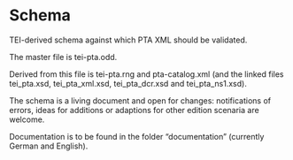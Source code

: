 # Schema
TEI-derived schema against which PTA XML should be validated.

The master file is tei-pta.odd.

Derived from this file is tei-pta.rng and pta-catalog.xml (and the linked files tei_pta.xsd, tei_pta_xml.xsd, tei_pta_dcr.xsd and tei_pta_ns1.xsd).

The schema is a living document and open for changes: notifications of errors, ideas for additions or adaptions for other edition scenaria are welcome.

Documentation is to be found in the folder “documentation” (currently German and English).
